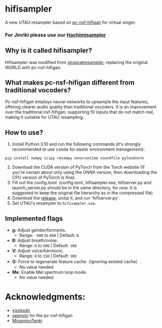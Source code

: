 # hifisampler
A new UTAU resampler based on [pc-nsf-hifigan](https://github.com/openvpi/vocoders) for virtual singer.
### For Jinriki please use our [Hachimisampler](https://github.com/openhachimi/hachimisampler)
## Why is it called hifisampler?
Hifisampler was modified from [straycatresampler](https://github.com/UtaUtaUtau/straycat), replacing the original WORLD with pc-nsf-hifigan.
## What makes pc-nsf-hifigan different from traditional vocoders?
Pc-nsf-hifigan employs neural networks to upsample the input features, offering clearer audio quality than traditional vocoders. It is an improvement over the traditional nsf-hifigan, supporting f0 inputs that do not match mel, making it suitable for UTAU resampling.
## How to use? 
1. Install Python 3.10 and run the following commands (it's strongly recommended to use conda for easier environment management):
```
pip install numpy scipy resampy onnxruntime soundfile pyloudnorm
```
2. Download the CUDA version of PyTorch from the Torch website (If you're certain about only using the ONNX version, then downloading the CPU version of PyTorch is fine).
3. Fill out the config.toml. (config.toml, hifisampler.exe, hifiserver.py and launch_server.py should be in the same directory, for now. It is suggested to keep the original file hierarchy as in the compressed file)
4. Download the [release](https://github.com/openhachimi/hifisampler/releases), unzip it, and run 'hifiserver.py'.
5. Set UTAU's resampler to `hifisampler.exe`.
## Implemented flags

* **g:** Adjust gender/formants.  
    * Range: `-600` to `600` | Default: `0`
* **B:** Adjust breath/noise.  
    * Range: `0` to `500` | Default: `100`
* **V:** Adjust voice/harmonic.  
    * Range: `0` to `150` | Default: `100`
* **G:** Force to regenerate feature cache（Ignoring existed cache）.  
    * No value needed
* **Me:** Enable Mel spectrum loop mode.  
    * No value needed

# Acknowledgments:
- [yjzxkxdn](https://github.com/yjzxkxdn)
- [openvpi](https://github.com/openvpi) for the pc-nsf-hifigan
- [MinaminoTenki](https://github.com/Lanhuace-Wan)

